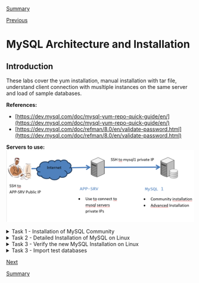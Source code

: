 [Summary](./index.md)

[Previous](./test_connectivity.md)

# MySQL Architecture and Installation

## Introduction
These labs cover the yum installation, manual installation with tar file, understand client connection with musltiple instances on the same server and load of sample databases.

**References:**
- [https://dev.mysql.com/doc/mysql-yum-repo-quick-guide/en/](https://dev.mysql.com/doc/mysql-yum-repo-quick-guide/en/)
- [https://dev.mysql.com/doc/refman/8.0/en/validate-password.html](https://dev.mysql.com/doc/refman/8.0/en/validate-password.html)

**Servers to use:**
![Server to use for the lab](../images/servers_to_use-architect_and_design.png)

<details>
  <summary>Task 1 - Installation of MySQL Community</summary>

**Objective:** Installation of MySQL 8 (Community) on Oracle Linux 8. Because by default RedHat install MariaDB so, we update the repository to install the original MySQL.

**We are working on server:** mysql1

1.	Open an SSH client to app-srv

```shell
ssh -i id_rsa_app-srv opc@your_public_ip
```

2.	Connect to mysql1 from app-srv

```shell
ssh -i $HOME/sshkeys/id_rsa_mysql1 opc@mysql1
```

3.	**We work from now on server  mysql1.**
    Which MySQL packages are installed on your Linux?

```shell
sudo rpm -qa | grep mysql
```

4.	What happens when you try to install the mysql binaries with RedHat repositories? 
    Run this command but don’t confirm

```shell
sudo yum install mysql 
```

5.	As you have seen, above command try to install MariaDB sw. Each distribution has its own repositories and different choices for the packages to install.

6.	Oracle Linux 8 already have the official MySQL repository, but we want here to practice how to import it in a generic/education perspective. 
    First add the repository PGPkey

```shell
sudo rpm --import https://repo.mysql.com/RPM-GPG-KEY-mysql-2022 
```

7.	Now download the package from https://dev.mysql.com/downloads/ and install it

```shell
wget https://dev.mysql.com/get/mysql80-community-release-el8-1.noarch.rpm
```
```shell
sudo yum -y install mysql80-community-release-el8-1.noarch.rpm
```

8.	Update repository database with the new references
shell-mysql1> sudo yum repolist all

9.	Repeat the command above to install mysql-client (without using the mysql module id default repositories, to force the usage of MySQL ones) and note the different packages

```shell
sudo yum module disable mysql
sudo yum install mysql
```

10.	If only mysql packages are shown, confirm the installation.

11.	Install mysql-server

```shell
sudo yum install mysql-server
```

12.	Because MySQL is automatically installed you can use OS command for service management, for example to check if it’s already started

```shell
sudo systemctl status mysqld
```

13.	Start MySQL if not started

```shell
sudo systemctl start mysqld
```
```shell
sudo systemctl status mysqld
```

14.	Check the content of my.cnf, that is in default folder for linux OS and note some info (lines that stat with “\#” are just comments)

    1. Display the content of the file

    ```shell
    cat /etc/my.cnf 
    ```

    2.	Where is the database and the error log (mysqld.log) stored?
        Write down the answer.

    3.	check if there are error for the instance looking in the error log file

    ```shell
    sudo grep -i error /var/log/mysqld.log
    ```

 
15. Starting from MySQL 5.7 the default installation of MySQL Server generates a one-time password. You find it in error log notes above

```shell
sudo grep 'temporary' /var/log/mysqld.log
```

16.	Login to MySQL using password retrieved in previous step

```shell
mysql -uroot -p -h localhost
```

17.	Try to run a command and write down the error message.

    ERROR MESSAGE: _______________________________________________________________

```sql
status;
```

18.	Change root password

```sql
ALTER USER 'root'@'localhost' IDENTIFIED BY 'Welcome1!';
```


19.	Retry command above, now it works

```sql
status;
```

20.	Which databases are installed by default?

```sql
show databases;
```

<pre>
+--------------------+    
| Database           |  
+--------------------+  
| information_schema |  
| mysql              |  
| performance_schema |  
| sys                |  
+--------------------+  
4 rows in set (0.01 sec)
</pre>
    
21.	To see which version of MySQL you are using submit the command

```sql
show variables like "%version%";
```

22.	Check default users in standard installation

```sql
select user, host from mysql.user where user='root';
```

23.	Logout as ‘root’ and connect as admin

```sql
exit
```

</details>

<details><summary>Task 2 - Detailed Installation of MySQL on Linux</summary>

**Objective:** Installation of MySQL 8 (Community) on Oracle Linux 8. Because by default RedHat install MariaDB so, we update the repository to install the original MySQL.

**We are working on server:** mysql1

1.	If not already connected, connect to mysql1 server trhougth app-srv

```shell
ssh -i $HOME/sshkeys/id_rsa_mysql1 opc@mysql1
```

2.	On Oracle Linux8/RHEL8/Centos 8 is required to install ncurses-compat-libs to use the tar package (not for the rpms)

```shell
sudo yum install -y ncurses-compat-libs
```

3.	Usually, to run mysql is used the user “mysql”, but because he’s already available we show here how create a new one.
Create a new user/group for your MySQL service (mysqluser/mysqlgrp) and a add ‘mysqlgrp’ group to opc to help labs execution.

```shell
shell-mysql1> sudo groupadd mysqlgrp
```
```shell
shell-mysql1> sudo useradd -r -g mysqlgrp -s /bin/false mysqluser
```
```shell
shell-mysql1> sudo usermod -a -G mysqlgrp opc
```

4.	Create new directory structure:

```shell
shell-mysql1> sudo mkdir /mysql/ /mysql/etc /mysql/data
```
```shell
shell-mysql1> sudo mkdir /mysql/log /mysql/temp /mysql/binlog
```

5.	To simplify the lab, add the mysql bin folder to the bash profile and customize the client prompt.
Please insert these lines at the end of the file /home/opc/.bashrc

    >export PATH=$PATH:/mysql/mysql-latest/bin
    >export MYSQL_PS1="\\u - mysql>\\_"

    You can edit the file with the editor that you prefer, here some examples

```shell
shell-mysql1> nano /home/opc/.bashrc
```
```shell
shell-mysql1> vi /home/opc/.bashrc
```

6.	Close the ssh session and reopen it to activate the new privilege and settings for opc user

7.	Extract the tarball in your /mysql folder

```shell
shell-mysql1> cd /mysql/
```
```shell
shell-mysql1> ls -l /workshop/linux/mysql-commercial-8.0.*.tar.xz
```
```shell
shell-mysql1> sudo tar xvf /workshop/linux/mysql-commercial-8.0.*.tar.xz
```

8.	Create a symbolic link to mysql binary installation

```shell
shell-mysql1> sudo ln -s mysql-commercial-8.0.* mysql-latest
```

9.	Create a new configuration file my.cnf inside /mysql/etc
To help you we created one with some variables, please copy it

```shell
 shell-mysql1> sudo cp /workshop/support/my.cnf.mysql1 /mysql/etc/my.cnf
```

10.	Check the content of the configuration file to have a look inside.
Please note that, because the port 3306 is already in use by the community server previously installed , we use now port 3307.

```shell
shell-mysql1> cat /mysql/etc/my.cnf
```

11.	For security reasons change ownership and permissions

```shell
shell-mysql1> sudo chown -R mysqluser:mysqlgrp /mysql
```
```shell
shell-mysql1> sudo chmod -R 750 /mysql
```

The following permission is for the Lab purpose so that opc account can make changes and copy files to overwrite the content
shell-mysql1> sudo chmod -R 770 /mysql/etc

12.	Save the changes, log out and log in again from the ssh for the changes to take effect on the user profile.initialize your database

```shell
shell-mysql1> sudo /mysql/mysql-latest/bin/mysqld --defaults-file=/mysql/etc/my.cnf --initialize --user=mysqluser
```

13.	Start your new mysql instance

```shell
shell-mysql1> sudo /mysql/mysql-latest/bin/mysqld --defaults-file=/mysql/etc/my.cnf --user=mysqluser &
```

14.	Verify that process is running

```shell
shell-mysql1> ps -ef | grep mysqld
```
```shell
shell-mysql1> netstat -an | grep 3307
```

15.	Another way is searching the message “ready for connections” in error log as one of the last

```shell
shell-mysql1> grep -i ready /mysql/log/err_log.log 
```

16.	Retrieve root password for first login

```shell
shell-mysql1> grep -i 'temporary password' /mysql/log/err_log.log
```

17.	Before version 5.7 it was recommended to run the ' mysql_secure_installation ' script. From version 5.7 all these settings are “by default”, but the script can be used also to setup the validate_password plugin (used later). Execute now mysql_secure_installation

```shell
shell-mysql1> mysql_secure_installation -h127.0.0.1 -P3307
```

using these values
- **root password:** retrieved from previous step
- **new password:** Welcome1!
- **setup VALIDATE PASSWORD component:** Y
- **password validation policy:** 2
- **Change the password for root:** N
- **Remove anonymous users:** Y
- **Disallow root login remotely:** N
- **Remove test database:** Y
- **Reload privilege tables now:** Y

18.	Login to you mysql-advanced installation and check the status.

```shell
shell-mysql1> mysql -uroot -p -h 127.0.0.1 -P3307
```
```sql
mysql> status
```

19.	Shutdown the service

```sql
mysql> exit
```
```sql
shell-mysql1> mysqladmin -uroot -h127.0.0.1 -p -P3307 shutdown
```

20.	Configure automatic startup and shutdown with system.
Add a systemd service unit configuration file with details about the MySQL service. The file is named mysqld.service and is placed in /usr/lib/systemd/system. We created one for you (See addendum for the content)

```shell
shell-mysql1> sudo cp /workshop/support/mysqld-advanced.service /usr/lib/systemd/system/
```
```shell
shell-mysql1> sudo chmod 644 /usr/lib/systemd/system/mysqld-advanced.service
```
```shell
shell-mysql1> sudo systemctl enable mysqld-advanced.service
```
 
21.	Test start, stop and restart

```shell
shell-mysql1> sudo systemctl start mysqld-advanced
```
```shell
shell-mysql1> sudo systemctl status mysqld-advanced
```
```shell
shell-mysql1> sudo systemctl stop mysqld-advanced
```
```shell
shell-mysql1> sudo systemctl status mysqld-advanced
```
```shell
shell-mysql1> sudo systemctl restart mysqld-advanced
```
```shell
shell-mysql1> sudo systemctl status mysqld-advanced
```

22.	Reconnect with mysql client

```shell
shell-mysql1> mysql -uroot -p -h 127.0.0.1 -P3307
```

22.	Create a new administrative user called 'admin' with remote access and full privileges

```sql
mysql> CREATE USER 'admin'@'%' IDENTIFIED BY 'Welcome1!';
```
```sql
mysql> GRANT ALL PRIVILEGES ON *.* TO 'admin'@'%' WITH GRANT OPTION;
```

23.	In the configuration file was specified to load the commercial Thread Pool Plugin, check if it’s loaded and active. We use here the same command with different output (“;” vs “\G” as line termination)

```sql
mysql> select * from information_schema.plugins where plugin_name like 'thread%';
```
```sql
mysql> select * from information_schema.plugins where plugin_name like 'thread%'\G
```



</details>
<details><summary>Task 3 - Verify the new MySQL Installation on Linux</summary>

**Objective:** understand how MySQL connection works with multiple instances on the same server

**We are working on server:** mysql1

1.	If not already connected, connect to mysql1 server trhougth app-srv

```shell
ssh -i $HOME/sshkeys/id_rsa_mysql1 opc@mysql1
```

2.  Discussion about MySQL connections.
    Please note that now you have 2 instances on the same server: one on 3306 (community) and one on 3307 (commercial).
    MySQL (as default) interpret localhost as socket and not the 127.0.0.1 TCP address.
    This may end with strange behaviors and errors
    Here we practice connecting in various way and check what is working and what is not (note: port 3310 is intentionally wrong).

3.	Use the command in table below to test different connection strings and check the result.
    If the result is not clear to you, please ask an explanation to your instructor.
    Please note that “-p” lowercase refers to password, “-P” uppercase refer to the TCP port.

    Don’t be confused by the client version and check these lines, to understand “why” (not all are always available…)

    Current user:
    Connection:
    UNIX socket:
    TCP port:
    Server version:

___
```shell
mysql -u root -p
```
```sql
status   
```
Port: 3306 or 3307? ______ SSL: Y/N ? ______ Connection: Socket/TCP? ______
___
```shell
mysql -u root -p -P3306
```
```sql
mysql> status   
```
Port: 3306 or 3307? ______ SSL: Y/N ? ______ Connection: Socket/TCP? ______
___
```shell
mysql -u root -p -P3307
```
```sql
mysql> status   
```
Port: 3306 or 3307? ______ SSL: Y/N ? ______ Connection: Socket/TCP? ______
___
```shell
mysql -uroot -p -h localhost -P3310
```
```sql
mysql> status   
```
Port: 3306 or 3307? ______ SSL: Y/N ? ______ Connection: Socket/TCP? ______
___
```shell
mysql -uadmin -p -h 127.0.0.1 -P3307
```
```sql
mysql> status   
```
Port: 3306 or 3307? ______ SSL: Y/N ? ______ Connection: Socket/TCP? ______
___
```shell
mysql -uadmin -p -h mysql1 -P3307
```
```sql
mysql> status

Note: we are using here the hostname 
```
Port: 3306 or 3307? ______ SSL: Y/N ? ______ Connection: Socket/TCP? ______
___
```shell
mysql -uroot -p -S /var/lib/mysql/mysql.sock
```
```sql
mysql> status   
```
Port: 3306 or 3307? ______ SSL: Y/N ? ______ Connection: Socket/TCP? ______
___
```shell
mysql -uroot -p -S /mysql/temp/mysql.sock
```
```sql
mysql> status   
```
Port: 3306 or 3307? ______ SSL: Y/N ? ______ Connection: Socket/TCP? ______
___

</details>

</details>
<details><summary>Task 3 - Import test databases</summary>

**Objective:**
- install test databases for labs (world and employees)
- have a look on useful statements

**We are working on server:** mysql1

1.	If not already connected, connect to mysql1 server trhougth app-srv

```shell
ssh -i $HOME/sshkeys/id_rsa_mysql1 opc@mysql1
```

2.	Now that we better understood how to connect, we can remove the community installation and refresh PATH cache with the bash command “hash”

```shell
shell-mysql1> sudo yum remove mysql mysql-server
```

```shell
shell-mysql1> hash -r
```

3.	Import the world database, that will be used later, from c:\workshop\databases\world  
    You can do it with mysql client

```shell
shell-mysql1> mysql -uadmin -p -P3307 -h mysql1 < /workshop/databases/world/world.sql
```

4.	Import the employees demo database that is in /workshop/databases folder. The load script is designed to be executed from the directory where it's located, so move there

```shell
shell-mysql1> cd /workshop/databases/employees
```

5. Now we can load the database
```sql
shell-mysql1> mysql -uadmin -p -P3307 -h mysql1 < ./employees.sql
```

5.	Now we can aslo have a look to some useful SQL Statements.
    So, we connect with the mysql client

```shell
shell-mysql1> mysql -uadmin -p -h mysql1 -P 3307
```

6. We can see the version of our instance

```sql
mysql> SHOW VARIABLES LIKE "%version%";
```

7. We can search which tables are or not in InnoDB Format (table format will be discussed in next module) 


```sql
mysql> SELECT table_name, engine FROM INFORMATION_SCHEMA.TABLES WHERE engine = 'InnoDB';
```

```sql
mysql> SELECT table_name, engine FROM INFORMATION_SCHEMA.TABLES WHERE engine <> 'InnoDB';
```

9. We can search which tables are in InnoDB Format and not in the system databases

```sql
mysql> SELECT table_name, engine FROM INFORMATION_SCHEMA.TABLES where engine = 'InnoDB' and table_schema not in ('mysql','information_schema', 'sys');
```

10. We can check the space used by engine

```sql
mysql> SELECT ENGINE, COUNT(*), SUM(DATA_LENGTH)/ 1024 / 1024 AS 'Data MB', SUM(INDEX_LENGTH)/1024 / 1024 AS 'Index MB' FROM information_schema.TABLEs group by engine;
```

11. We can check the space used by tables

```sql
mysql> SELECT table_schema AS 'Schema', SUM( data_length ) / 1024 / 1024 AS 'Data MB', SUM( index_length ) / 1024 / 1024 AS 'Index MB', SUM( data_length + index_length ) / 1024 / 1024 AS 'Sum' FROM information_schema.tables GROUP BY table_schema ;
```

12. We can check the actual connections

```sql
mysql> SHOW FULL PROCESSLIST; 
```

13. It's also possible to use a different terminator to show the result in horizontal (;) or vertical (\G) format.
    Try these commands.

```sql
mysql> SHOW GLOBAL VARIABLES\G
```

14. We can check various values for the overall status

```sql
mysql> SHOW GLOBAL STATUS\G 
```

```sql
mysql> SHOW ENGINE INNODB STATUS\G 
```

</details>

[Next](./mysql__database_design.md)

[Summary](./index.md)
